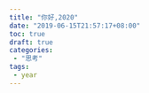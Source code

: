 ```yaml
---
title: "你好,2020"
date: "2019-06-15T21:57:17+08:00"
toc: true
draft: true
categories:
 - "思考"
tags:
 - year
---
```


